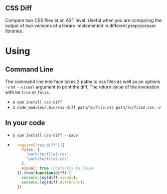CSS Diff
--------

Compare two CSS files at an AST level.
Useful when you are comparing the output of two versions of a library implemented in different preprocessor libraries.

# Using

## Command Line

The command line interface takes 2 paths to css files as well as an options `-v` or `--visual` argument to print the diff. The return value of the invokation with be `true` or `false`.

* `$ npm install css-diff`
* `$ node_modules/.bin/css-diff path/to/file.css path/to/file2.css -v`

## In your code

* `$ npm install css-diff --save`
* ```js
    require("css-diff")({
      files: [
        "path/to/file1.css",
        "path/to/file2.css"
      ],
      visual: true //defaults to false
    }).then(function(diff) {
      console.log(diff.visual);
      console.log(diff.different);
    })
  ```